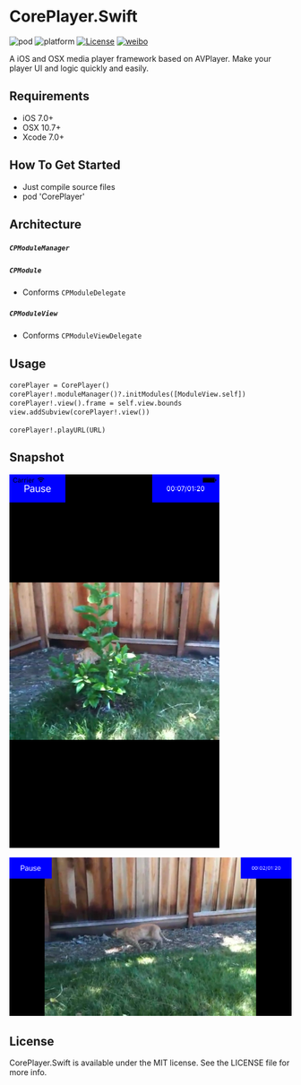 # CorePlayer.Swift
![pod](https://img.shields.io/badge/pod-v1.6-green.svg)
![platform](https://img.shields.io/badge/platform-ios%20%7C%20osx-lightgrey.svg)
[![License](https://img.shields.io/badge/license-MIT-blue.svg)](https://github.com/flexih/CorePlayer.Swift/blob/master/LICENSE)
[![weibo](https://img.shields.io/badge/weibo-%40flexih-yellow.svg)](http://weibo.com/flexih)

A iOS and OSX media player framework based on AVPlayer. Make your player UI and logic quickly and easily.

## Requirements
- iOS 7.0+
- OSX 10.7+
- Xcode 7.0+

## How To Get Started
- Just compile source files
- pod 'CorePlayer'


## Architecture

##### `CPModuleManager`

##### `CPModule`
- Conforms `CPModuleDelegate`

##### `CPModuleView`
- Conforms `CPModuleViewDelegate`


## Usage


```
corePlayer = CorePlayer()
corePlayer!.moduleManager()?.initModules([ModuleView.self])
corePlayer!.view().frame = self.view.bounds
view.addSubview(corePlayer!.view())

corePlayer!.playURL(URL)
```

## Snapshot
![](snapshot/shot2.png "")

![](snapshot/shot1.png "")

## License

CorePlayer.Swift is available under the MIT license. See the LICENSE file for more info.
